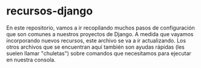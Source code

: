 # recursos-django
En este repositorio, vamos a ir recopilando muchos pasos de configuración que son comunes a nuestros proyectos de Django. 
A medida que vayamos incorporando nuevos recursos, este archivo se va a ir actualizando. 
Los otros archivos que se encuentran aquí también son ayudas rápidas (les suelen llamar "chuletas") sobre comandos que necesitamos para ejecutar en nuestra consola.

